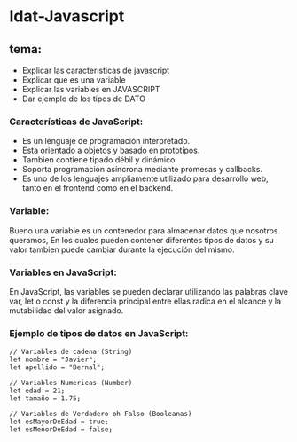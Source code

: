 
# Idat-Javascript

## tema: 
- Explicar las caracteristicas de javascript
- Explicar que es una variable
- Explicar las variables en JAVASCRIPT
- Dar ejemplo de los tipos de DATO 

### Características de JavaScript:
- Es un lenguaje de programación interpretado.
- Esta orientado a objetos y basado en prototipos.
- Tambien contiene tipado débil y dinámico.
- Soporta programación asíncrona mediante promesas y callbacks.
- Es uno de los lenguajes ampliamente utilizado para desarrollo web, tanto en el frontend como en el backend.

### Variable:

Bueno una variable es un contenedor para almacenar datos que nosotros queramos, En los cuales pueden contener diferentes tipos de datos y su valor tambien puede cambiar durante la ejecución del mismo.

### Variables en JavaScript:

En JavaScript, las variables se pueden declarar utilizando las palabras clave var, let o const y la diferencia principal entre ellas radica en el alcance y la mutabilidad del valor asignado.

### Ejemplo de tipos de datos en JavaScript:
```
// Variables de cadena (String)
let nombre = "Javier";
let apellido = "Bernal";

// Variables Numericas (Number)
let edad = 21;
let tamaño = 1.75;

// Variables de Verdadero oh Falso (Booleanas)
let esMayorDeEdad = true;
let esMenorDeEdad = false;